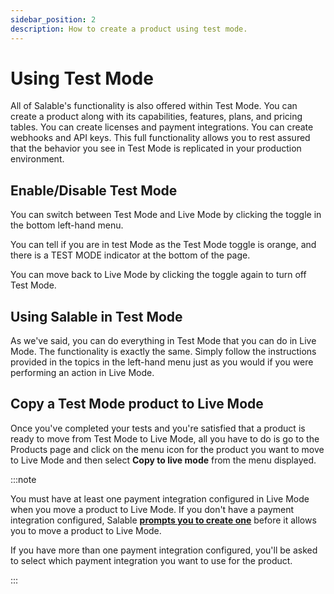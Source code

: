 ```yaml
---
sidebar_position: 2
description: How to create a product using test mode.
---
```


# Using Test Mode

All of Salable's functionality is also offered within Test Mode. You can create
a product along with its capabilities, features, plans, and pricing tables. You
can create licenses and payment integrations. You can create webhooks and API
keys. This full functionality allows you to rest assured that the behavior you
see in Test Mode is replicated in your production environment.

## Enable/Disable Test Mode

You can switch between Test Mode and Live Mode by clicking the toggle in the
bottom left-hand menu.

You can tell if you are in test Mode as the Test Mode toggle is orange, and there
is a TEST MODE indicator at the bottom of the page.

You can move back to Live Mode by clicking the toggle again to turn off Test
Mode.

## Using Salable in Test Mode

As we've said, you can do everything in Test Mode that you can do in Live Mode.
The functionality is exactly the same. Simply follow the instructions provided
in the topics in the left-hand menu just as you would if you were performing an
action in Live Mode.

## Copy a Test Mode product to Live Mode

Once you've completed your tests and you're satisfied that a product is ready to
move from Test Mode to Live Mode, all you have to do is go to the Products page
and click on the menu icon for the product you want to move to Live Mode and
then select **Copy to live mode** from the menu displayed.

:::note

You must have at least one payment integration configured in Live Mode when you
move a product to Live Mode. If you don't have a payment integration configured,
Salable
**[prompts you to create one](https://docs.salable.app/docs/category/payment-integration)**
before it allows you to move a product to Live Mode.

If you have more than one payment integration configured, you'll be asked to
select which payment integration you want to use for the product.

:::
